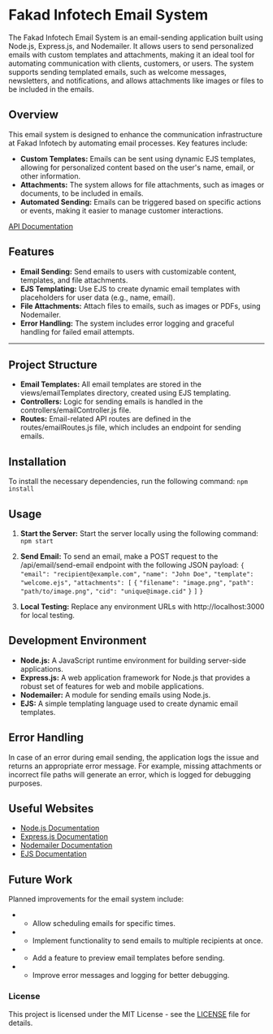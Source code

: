 # Fakad Infotech Email System

The Fakad Infotech Email System is an email-sending application built using Node.js, Express.js, and Nodemailer. It allows users to send personalized emails with custom templates and attachments, making it an ideal tool for automating communication with clients, customers, or users. The system supports sending templated emails, such as welcome messages, newsletters, and notifications, and allows attachments like images or files to be included in the emails.

## Overview

This email system is designed to enhance the communication infrastructure at Fakad Infotech by automating email processes. Key features include:

- **Custom Templates:** Emails can be sent using dynamic EJS templates, allowing for personalized content based on the user's name, email, or other information.
- **Attachments:** The system allows for file attachments, such as images or documents, to be included in emails.
- **Automated Sending:** Emails can be triggered based on specific actions or events, making it easier to manage customer interactions.

[API Documentation](https://send-email-517z.onrender.com/send-welcome-email/api-docs/)

## Features

- **Email Sending:** Send emails to users with customizable content, templates, and file attachments.
- **EJS Templating:** Use EJS to create dynamic email templates with placeholders for user data (e.g., name, email).
- **File Attachments:** Attach files to emails, such as images or PDFs, using Nodemailer.
- **Error Handling:** The system includes error logging and graceful handling for failed email attempts.

---------------------------------------------------------------------------------------------------------------------------------

## Project Structure
- **Email Templates:** All email templates are stored in the views/emailTemplates directory, created using EJS templating.
- **Controllers:** Logic for sending emails is handled in the controllers/emailController.js file.
- **Routes:** Email-related API routes are defined in the routes/emailRoutes.js file, which includes an endpoint for sending emails.

## Installation
To install the necessary dependencies, run the following command:
`npm install`

## Usage
1. **Start the Server:** Start the server locally using the following command:
`npm start`

2. **Send Email:** To send an email, make a POST request to the /api/email/send-email endpoint with the following JSON payload:
`{`
  `"email": "recipient@example.com",`
  `"name": "John Doe",`
  `"template": "welcome.ejs",`
  `"attachments": [`
    `{`
      `"filename": "image.png",`
      `"path": "path/to/image.png",`
      `"cid": "unique@image.cid"`
    `}`
  `]`
`}`
3. **Local Testing:** Replace any environment URLs with http://localhost:3000 for local testing.

## Development Environment

- **Node.js:** A JavaScript runtime environment for building server-side applications.
- **Express.js:** A web application framework for Node.js that provides a robust set of features for web and mobile applications.
- **Nodemailer:** A module for sending emails using Node.js.
- **EJS:** A simple templating language used to create dynamic email templates.

## Error Handling
In case of an error during email sending, the application logs the issue and returns an appropriate error message. For example, missing attachments or incorrect file paths will generate an error, which is logged for debugging purposes.

## Useful Websites

- [Node.js Documentation](https://nodejs.org/en/docs/)
- [Express.js Documentation](https://expressjs.com/)
- [Nodemailer Documentation](https://nodemailer.com/)
- [EJS Documentation](https://ejs.co/)

## Future Work

Planned improvements for the email system include:

- * Allow scheduling emails for specific times.
- * Implement functionality to send emails to multiple recipients at once.
- * Add a feature to preview email templates before sending.
- * Improve error messages and logging for better debugging.

### License

This project is licensed under the MIT License - see the [LICENSE](/docs/LICENSE) file for details.
